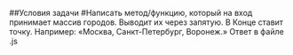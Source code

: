 ##Условия задачи
#Написать метод/функцию, который на вход принимает массив городов. Выводит их через запятую. В Конце ставит точку. Например: «Москва, Санкт-Петербург, Воронеж.»
Ответ в файле .js
